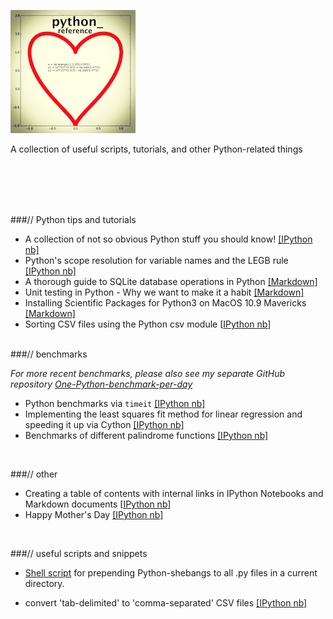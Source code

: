 

![logo](./Images/logo.png)


A collection of useful scripts, tutorials, and other Python-related things

<br>


<br>
<br>
<br>



###// Python tips and tutorials

- A collection of not so obvious Python stuff you should know! [[IPython nb]](http://nbviewer.ipython.org/github/rasbt/python_reference/blob/master/not_so_obvious_python_stuff.ipynb?create=1)  
- Python's scope resolution for variable names and the LEGB rule [[IPython nb]](http://nbviewer.ipython.org/github/rasbt/python_reference/blob/master/tutorials/scope_resolution_legb_rule.ipynb?create=1)
- A thorough guide to SQLite database operations in Python [[Markdown]](./sqlite3_howto/README.md)
- Unit testing in Python - Why we want to make it a habit [[Markdown]](./tutorials/unit_testing.md)
- Installing Scientific Packages for Python3 on MacOS 10.9 Mavericks [[Markdown]](./tutorials/installing_scientific_packages.md)
- Sorting CSV files using the Python csv module [[IPython nb](http://nbviewer.ipython.org/github/rasbt/python_reference/blob/master/tutorials/sorting_csvs.ipynb)]


<br>
###// benchmarks

*For more recent benchmarks, please also see my separate GitHub repository [One-Python-benchmark-per-day](https://github.com/rasbt/One-Python-benchmark-per-day)*

- Python benchmarks via `timeit` [[IPython nb]](http://nbviewer.ipython.org/github/rasbt/python_reference/blob/master/benchmarks/timeit_tests.ipynb?create=1)
- Implementing the least squares fit method for linear regression and speeding it up via Cython [[IPython nb]](http://nbviewer.ipython.org/github/rasbt/python_reference/blob/master/benchmarks/cython_least_squares.ipynb?create=1)  
- Benchmarks of different palindrome functions [[IPython nb]](http://nbviewer.ipython.org/github/rasbt/python_reference/blob/master/benchmarks/palindrome_timeit.ipynb?create=1)  


<br>


###// other

- Creating a table of contents with internal links in IPython Notebooks and Markdown documents [[IPython nb](http://nbviewer.ipython.org/github/rasbt/python_reference/blob/master/tutorials/table_of_contents_ipython.ipynb)]   
- Happy Mother's Day [[IPython nb]](http://nbviewer.ipython.org/github/rasbt/python_reference/blob/master/funstuff/happy_mothers_day.ipynb?create=1)

<br>

###// useful scripts and snippets

- [Shell script](./useful_scripts/prepend_python_shebang.sh) for prepending Python-shebangs to all .py files in a current directory.

- convert 'tab-delimited' to 'comma-separated' CSV files [[IPython nb]](http://nbviewer.ipython.org/github/rasbt/python_reference/blob/master/useful_scripts/fix_tab_csv.ipynb?create=1)
